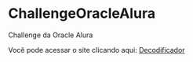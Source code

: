 # ChallengeOracleAlura
Challenge  da Oracle Alura

Você pode acessar o site clicando aqui:  [Decodificador](https://claudiaapj.github.io/ChallengeOracleAlura/)

